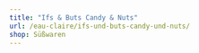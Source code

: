 ```yaml
---
title: "Ifs & Buts Candy & Nuts"
url: /eau-claire/ifs-und-buts-candy-und-nuts/
shop: Süßwaren
---
```

